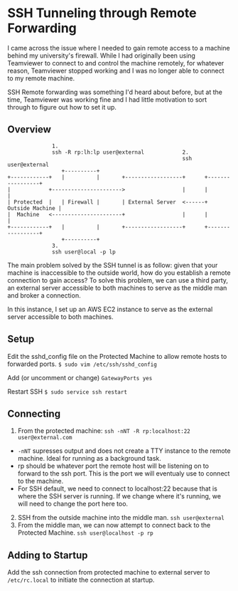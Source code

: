 # SSH Tunneling through Remote Forwarding

I came across the issue where I needed to gain remote access to a machine behind
my university's firewall. While I had originally been using Teamviewer to connect
to and control the machine remotely, for whatever reason, Teamviewer stopped
working and I was no longer able to connect to my remote machine. 

SSH Remote forwarding was something I'd heard about before, but at the time, Teamviewer 
was working fine and I had little motivation to sort through to figure out how
to set it up.

## Overview 

```
              1.
              ssh -R rp:lh:lp user@external            2.
                                                       ssh user@external
                 +----------+
+------------+   |          |       +------------------+      +-----------------+
|            +---------------------->                  |      |                 |
| Protected  |   | Firewall |       | External Server  <------+ Outside Machine |
|  Machine   <----------------------+                  |      |                 |
+------------+   |          |       +------------------+      +-----------------+
                 +----------+
              3.
              ssh user@local -p lp

```

The main problem solved by the SSH tunnel is as follow: given that your machine
is inaccessible to the outside world, how do you establish a remote connection
to gain access? To solve this problem, we can use a third party, an external server
accessible to both machines to serve as the middle man and broker a connection. 

In this instance, I set up an AWS EC2 instance to serve as the external server
accessible to both machines. 

## Setup 
Edit the sshd_config file on the Protected Machine to allow remote hosts to forwarded ports. 
`$ sudo vim /etc/ssh/sshd_config`

Add (or uncomment or change) 
`GatewayPorts yes`

Restart SSH
`$ sudo service ssh restart`

## Connecting
1. From the protected machine: `ssh -nNT -R rp:localhost:22 user@external.com`
- `-nNT` supresses output and does not create a TTY instance to the remote machine. 
Ideal for running as a background task. 
- rp should be whatever port the remote host will be listening on to forward to 
the ssh port. This is the port we will eventualy use to connect to the machine. 
- For SSH default, we need to connect to localhost:22 because that is where the 
SSH server is running. If we change where it's running, we will need to change the
port here too. 
2. SSH from the outside machine into the middle man. 
`ssh user@external`
3. From the middle man, we can now attempt to connect back to the Protected Machine. 
`ssh user@localhost -p rp`

## Adding to Startup
Add the ssh connection from protected machine to external server to `/etc/rc.local`
to initiate the connection at startup. 


